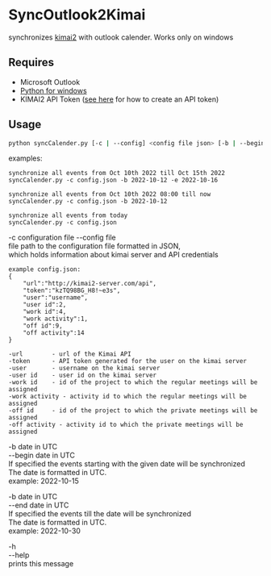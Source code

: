 # SyncOutlook2Kimai

synchronizes [kimai2](https://www.kimai.org) with outlook calender.
Works only on windows

## Requires
- Microsoft Outlook 
- [Python for windows](https://www.python.org/downloads/windows/)
- KIMAI2 API Token ([see here](https://www.kimai.org/documentation/rest-api.html) for how to create an API token)

## Usage
```bash
python syncCalender.py [-c | --config] <config file json> [-b | --begin] <date> [-e | --end] <date> 
```

examples: 

    synchronize all events from Oct 10th 2022 till Oct 15th 2022  
    syncCalender.py -c config.json -b 2022-10-12 -e 2022-10-16

    synchronize all events from Oct 10th 2022 08:00 till now  
    syncCalender.py -c config.json -b 2022-10-12 
  
    synchronize all events from today   
    syncCalender.py -c config.json   

-c configuration file
--config file  
    file path to the configuration file formatted in JSON,  
    which holds information about kimai server and API credentials  

    example config.json:
    {
        "url":"http://kimai2-server.com/api",
        "token":"kzTQ98BG_H8!~e3s",
        "user":"username",
        "user id":2,
        "work id":4,
        "work activity":1,
        "off id":9,
        "off activity":14
    }

    -url        - url of the Kimai API
    -token      - API token generated for the user on the kimai server
    -user       - username on the kimai server
    -user id    - user id on the kimai server
    -work id    - id of the project to which the regular meetings will be assigned
    -work activity - activity id to which the regular meetings will be assigned
    -off id     - id of the project to which the private meetings will be assigned 
    -off activity - activity id to which the private meetings will be assigned

-b date in UTC  
--begin  date in UTC  
    If specified the events starting with the given date will be synchronized  
    The date is formatted in UTC.  
    example: 
        2022-10-15  

-b date in UTC  
--end date in UTC  
    If specified the events till the date will be synchronized  
    The date is formatted in UTC.  
    example: 
        2022-10-30  

-h  
--help   
    prints this message  
